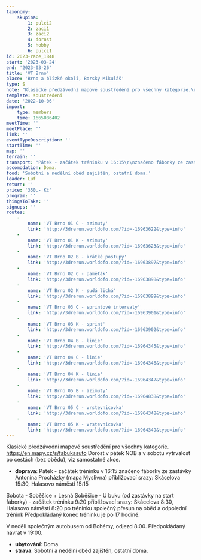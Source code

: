 ```yaml
---
taxonomy:
    skupina:
        1: pulci2
        2: zaci1
        3: zaci2
        4: dorost
        5: hobby
        6: pulci1
id: 2023-race_1848
start: '2023-03-24'
end: '2023-03-26'
title: 'VT Brno'
place: 'Brno a blízké okolí, Borský Mikuláš'
type: S
note: "Klasické předzávodní mapové soustředění pro všechny kategorie.\r\nhttps://en.mapy.cz/s/fabukasuto\r\nDorost v pátek NOB a v sobotu vytrvalost po cestách (bez obědu), viz samostatné akce."
template: soustredeni
date: '2022-10-06'
import:
    type: members
    time: 1665086402
meetTime: ''
meetPlace: ''
link: ''
eventTypeDescription: ''
startTime: ''
map: ''
terrain: ''
transport: "Pátek - začátek tréninku v 16:15\r\nznačeno fáborky ze zastávky Antonína Procházky (mapa Myslivna)\r\npřibližovací srazy: Skácelova 15:30, Halasovo náměstí 15:15\r\n\r\nSobota - Soběšice + Lesná\r\nSoběšice - U buku (od zastávky na start fáborky) - začátek tréninku 9:20\r\npřibližovací srazy: Skácelova 8:30, Halasovo náměstí 8:20\r\npo tréninku společný přesun na oběd a odpolední trénink\r\nPředpokládaný konec tréninku je po 17 hodině.\r\n\r\nV neděli společným autobusem od Bohémy, odjezd 8:00.\r\nPředpokládaný návrat v 19:00."
accomodation: Doma.
food: 'Sobotní a nedělní oběd zajištěn, ostatní doma.'
leader: Luf
return: ''
price: '350,- Kč'
program: ''
thingsToTake: ''
signups: ''
routes:
    -
        name: 'VT Brno 01 C - azimuty'
        link: 'http://3drerun.worldofo.com/?id=-16963622&type=info'
    -
        name: 'VT Brno 01 K - azimuty'
        link: 'http://3drerun.worldofo.com/?id=-16963623&type=info'
    -
        name: 'VT Brno 02 B - krátké postupy'
        link: 'http://3drerun.worldofo.com/?id=-16963897&type=info'
    -
        name: 'VT Brno 02 C - paměťák'
        link: 'http://3drerun.worldofo.com/?id=-16963898&type=info'
    -
        name: 'VT Brno 02 K - sudá lichá'
        link: 'http://3drerun.worldofo.com/?id=-16963899&type=info'
    -
        name: 'VT Brno 03 C - sprintové intervaly'
        link: 'http://3drerun.worldofo.com/?id=-16963901&type=info'
    -
        name: 'VT Brno 03 K - sprint'
        link: 'http://3drerun.worldofo.com/?id=-16963902&type=info'
    -
        name: 'VT Brno 04 B - linie'
        link: 'http://3drerun.worldofo.com/?id=-16964345&type=info'
    -
        name: 'VT Brno 04 C - linie'
        link: 'http://3drerun.worldofo.com/?id=-16964346&type=info'
    -
        name: 'VT Brno 04 K - linie'
        link: 'http://3drerun.worldofo.com/?id=-16964347&type=info'
    -
        name: 'VT Brno 05 B - azimuty'
        link: 'http://3drerun.worldofo.com/?id=-16964838&type=info'
    -
        name: 'VT Brno 05 C - vrstevnicovka'
        link: 'http://3drerun.worldofo.com/?id=-16964348&type=info'
    -
        name: 'VT Brno 05 K - vrstevnicovka'
        link: 'http://3drerun.worldofo.com/?id=-16964349&type=info'
---
```


Klasické předzávodní mapové soustředění pro všechny kategorie.
https://en.mapy.cz/s/fabukasuto
Dorost v pátek NOB a v sobotu vytrvalost po cestách (bez obědu), viz samostatné akce.
* **doprava**: Pátek - začátek tréninku v 16:15
značeno fáborky ze zastávky Antonína Procházky (mapa Myslivna)
přibližovací srazy: Skácelova 15:30, Halasovo náměstí 15:15

Sobota - Soběšice + Lesná
Soběšice - U buku (od zastávky na start fáborky) - začátek tréninku 9:20
přibližovací srazy: Skácelova 8:30, Halasovo náměstí 8:20
po tréninku společný přesun na oběd a odpolední trénink
Předpokládaný konec tréninku je po 17 hodině.

V neděli společným autobusem od Bohémy, odjezd 8:00.
Předpokládaný návrat v 19:00.
* **ubytování**: Doma.
* **strava**: Sobotní a nedělní oběd zajištěn, ostatní doma.
